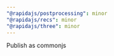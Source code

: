 ```yaml
---
"@rapidajs/postprocessing": minor
"@rapidajs/recs": minor
"@rapidajs/three": minor
---
```


Publish as commonjs
